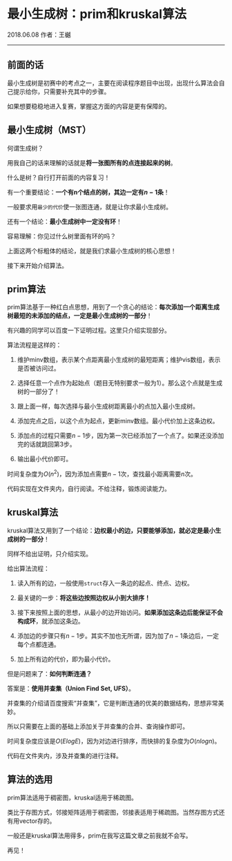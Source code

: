 # 最小生成树：prim和kruskal算法

2018.06.08 作者：王樾

---

## 前面的话

最小生成树是初赛中的考点之一，主要在阅读程序题目中出现，出现什么算法会自己提示给你，只需要补充其中的步骤。

如果想要稳稳地进入复赛，掌握这方面的内容是更有保障的。

## 最小生成树（MST）

何谓生成树？

用我自己的话来理解的话就是**将一张图所有的点连接起来的树**。

什么是树？自行打开前面的内容复习！

有一个重要结论：**一个有n个结点的树，其边一定有$n-1$条**！

一般要求用`最少的代价`使一张图连通，就是让你求最小生成树。

还有一个结论：**最小生成树中一定没有环**！

容易理解：你见过什么树里面有环的吗？

上面这两个标粗体的结论，就是我们求最小生成树的核心思想！

接下来开始介绍算法。

## prim算法

prim算法基于一种红白点思想，用到了一个贪心的结论：**每次添加一个距离生成树最短的未添加的结点，一定是最小生成树的一部分**！

有兴趣的同学可以百度一下证明过程。这里只介绍实现部分。

算法流程是这样的：

1. 维护minv数组，表示某个点距离最小生成树的最短距离；维护vis数组，表示是否被访问过。

2. 选择任意一个点作为起始点（题目无特别要求一般为1）。那么这个点就是生成树的一部分了！

3. 跟上面一样，每次选择与最小生成树距离最小的点加入最小生成树。

4. 添加完点之后，以这个点为起点，更新minv数组。最小代价加上这条边权。

5. 添加点的过程只需要$n-1$步，因为第一次已经添加了一个点了。如果还没添加完的话就跳回第3步。

6. 输出最小代价即可。

时间复杂度为$O(n^2)$，因为添加点需要$n-1$次，查找最小距离需要$n$次。

代码实现在文件夹内，自行阅读。不给注释，锻炼阅读能力。

## kruskal算法

kruskal算法又用到了一个结论：**边权最小的边，只要能够添加，就必定是最小生成树的一部分**！

同样不给出证明，只介绍实现。

给出算法流程：

1. 读入所有的边，一般使用`struct`存入一条边的起点、终点、边权。

2. 最关键的一步：**将这些边按照边权从小到大排序！**

3. 接下来按照上面的思想，从最小的边开始访问。**如果添加这条边后能保证不会构成环**，就添加这条边。

4. 添加边的步骤只有$n-1$步。其实不加也无所谓，因为加了$n-1$条边后，一定每个点都连通。

5. 加上所有边的代价，即为最小代价。

但是问题来了：**如何判断连通？**

答案是：**使用并查集（Union Find Set, UFS）**。

并查集的介绍请百度搜索“并查集”，它是判断连通的优美的数据结构，思想非常美妙。

所以只需要在上面的基础上添加关于并查集的合并、查询操作即可。

时间复杂度应该是$O(ElogE)$，因为对边进行排序，而快排的复杂度为$O(nlogn)$。

代码在文件夹内，涉及并查集的进行注释。

## 算法的选用

prim算法适用于稠密图，kruskal适用于稀疏图。

类比于存图方式，邻接矩阵适用于稠密图，邻接表适用于稀疏图。当然存图方式还有用vector存的。

一般还是kruskal算法用得多，prim在我写这篇文章之前我就不会写。

再见！